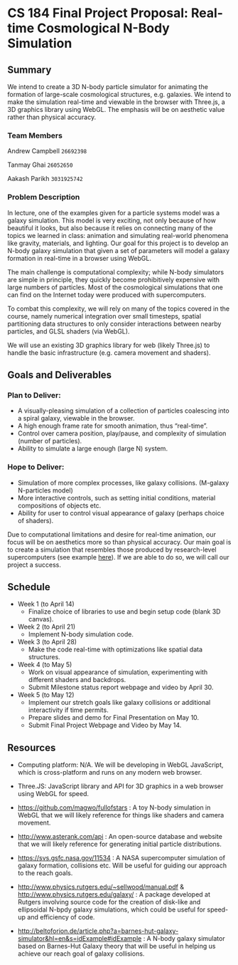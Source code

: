 # CS 184 Final Project Proposal: Real-time Cosmological N-Body Simulation

## Summary
We intend to create a 3D N-body particle simulator for animating the formation of large-scale cosmological structures, e.g. galaxies. We intend to make the simulation real-time and viewable in the browser with Three.js, a 3D graphics library using WebGL. The emphasis will be on aesthetic value rather than physical accuracy. 

### Team Members
Andrew Campbell `26692398`

Tanmay Ghai `26052650`

Aakash Parikh `3031925742`


### Problem Description

In lecture, one of the examples given for a particle systems model was a galaxy simulation. This model is very exciting, not only because of how beautiful it looks, but also because it relies on connecting many of the topics we learned in class: animation and simulating real-world phenomena like gravity, materials, and lighting. Our goal for this project is to develop an N-body galaxy simulation that given a set of parameters will model a galaxy formation in real-time in a browser using WebGL. 

The main challenge is computational complexity; while N-body simulators are simple in principle, they quickly become prohibitively expensive with large numbers of particles. Most of the cosmological simulations that one can find on the Internet today were produced with supercomputers.

To combat this complexity, we will rely on many of the topics covered in the course, namely numerical integration over small timesteps, spatial partitioning data structures to only consider interactions between nearby particles, and GLSL shaders (via WebGL).

We will use an existing 3D graphics library for web (likely Three.js) to handle the basic infrastructure (e.g. camera movement and shaders).

## Goals and Deliverables
### Plan to Deliver:
* 	A visually-pleasing simulation of a collection of particles coalescing into a spiral galaxy, viewable in the browser.
* 	A high enough frame rate for smooth animation, thus “real-time”.
* 	Control over camera position, play/pause, and complexity of simulation (number of particles).
* 	Ability to simulate a large enough (large N) system.

### Hope to Deliver:
* 	Simulation of more complex processes, like galaxy collisions. (M-galaxy N-particles model)
* 	More interactive controls, such as setting initial conditions, material compositions of objects etc.
* 	Ability for user to control visual appearance of galaxy (perhaps choice of shaders).

Due to computational limitations and desire for real-time animation, our focus will be on aesthetics more so than physical accuracy. Our main goal is to create a simulation that resembles those produced by research-level supercomputers (see example [here](https://vimeo.com/groups/typhoon/videos/93020015)). If we are able to do so, we will call our project a success.

## Schedule
* 	Week 1 (to April 14)
    * Finalize choice of libraries to use and begin setup code (blank 3D canvas).
* 	Week 2 (to April 21)
    * Implement N-body simulation code.
* 	Week 3 (to April 28)
    * Make the code real-time with optimizations like spatial data structures.
* 	Week 4 (to May 5)
    * Work on visual appearance of simulation, experimenting with different shaders and backdrops.
    * Submit Milestone status report webpage and video by April 30.
* 	Week 5 (to May 12)
    * Implement our stretch goals like galaxy collisions or additional interactivity if time permits.
    * Prepare slides and demo for Final Presentation on May 10.
    * Submit Final Project Webpage and Video by May 14.

## Resources

* 	Computing platform: N/A. We will be developing in WebGL JavaScript, which is cross-platform and runs on any modern web browser.

* 	Three.JS: JavaScript library and API for 3D graphics in a web browser using WebGL for speed.

* 	https://github.com/magwo/fullofstars : A toy N-body simulation in WebGL that we will likely reference for things like shaders and camera movement.

* 	http://www.asterank.com/api : An open-source database and website that we will likely reference for generating initial particle distributions.

* 	https://svs.gsfc.nasa.gov/11534 : A NASA supercomputer simulation of galaxy formation, collisions etc. Will be useful for guiding our approach to the reach goals.

* 	http://www.physics.rutgers.edu/~sellwood/manual.pdf & http://www.physics.rutgers.edu/galaxy/ : A package developed at Rutgers involving source code for the creation of disk-like and ellipsoidal N-bpdy galaxy simulations, which could be useful for speed-up and efficiency of code.

* 	http://beltoforion.de/article.php?a=barnes-hut-galaxy-simulator&hl=en&s=idExample#idExample : A N-body galaxy simulator based on Barnes-Hut Galaxy theory that will be useful in helping us achieve our reach goal of galaxy collisions. 
